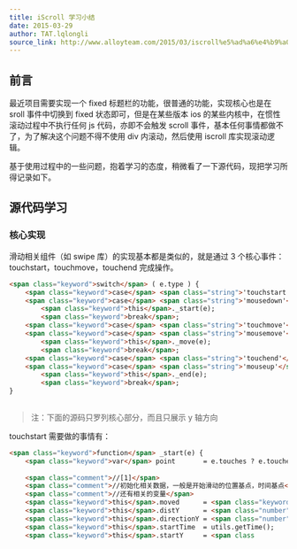 ```yaml
---
title: iScroll 学习小结
date: 2015-03-29
author: TAT.lqlongli
source_link: http://www.alloyteam.com/2015/03/iscroll%e5%ad%a6%e4%b9%a0%e5%b0%8f%e7%bb%93/
---
```


<!-- {% raw %} - for jekyll -->

## 前言

最近项目需要实现一个 fixed 标题栏的功能，很普通的功能，实现核心也是在 sroll 事件中切换到 fixed 状态即可，但是在某些版本 ios 的某些内核中，在惯性滚动过程中不执行任何 js 代码，亦即不会触发 scroll 事件，基本任何事情都做不了，为了解决这个问题不得不使用 div 内滚动，然后使用 iscroll 库实现滚动逻辑。

基于使用过程中的一些问题，抱着学习的态度，稍微看了一下源代码，现把学习所得记录如下。

## 源代码学习

### 核心实现

滑动相关组件（如 swipe 库）的实现基本都是类似的，就是通过 3 个核心事件：touchstart，touchmove，touchend 完成操作。

```html
<span class="keyword">switch</span> ( e.type ) {
    <span class="keyword">case</span> <span class="string">'touchstart'</span>:
    <span class="keyword">case</span> <span class="string">'mousedown'</span>:
        <span class="keyword">this</span>._start(e);
        <span class="keyword">break</span>;
    <span class="keyword">case</span> <span class="string">'touchmove'</span>:
    <span class="keyword">case</span> <span class="string">'mousemove'</span>:
        <span class="keyword">this</span>._move(e);
        <span class="keyword">break</span>;
    <span class="keyword">case</span> <span class="string">'touchend'</span>:
    <span class="keyword">case</span> <span class="string">'mouseup'</span>:
        <span class="keyword">this</span>._end(e);
        <span class="keyword">break</span>;
}
 
```

> 注：下面的源码只罗列核心部分，而且只展示 y 轴方向

touchstart 需要做的事情有：

```html
<span class="keyword">function</span> _start(e) {
    <span class="keyword">var</span> point       = e.touches ? e.touches[<span class="number">0</span>] : e;
    
    <span class="comment">//[1]</span>
    <span class="comment">//初始化相关数据，一般是开始滑动的位置基点，时间基点</span>
    <span class="comment">//还有相关的变量</span>
    <span class="keyword">this</span>.moved      = <span class="keyword">false</span>;
    <span class="keyword">this</span>.distY      = <span class="number">0</span>;
    <span class="keyword">this</span>.directionY = <span class="number">0</span>;
    <span class="keyword">this</span>.startTime  = utils.getTime();
    <span class="keyword">this</span>.startY     = <span class
```


<!-- {% endraw %} - for jekyll -->